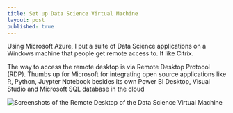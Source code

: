 ```yaml
---
title: Set up Data Science Virtual Machine
layout: post
published: true
---
```


Using Microsoft Azure, I put a suite of Data Science applications on a Windows machine that people get remote access to. It like Citrix. 

The way to access the remote desktop is via Remote Desktop Protocol (RDP). Thumbs up for Microsoft for integrating open source applications like R, Python, Juypter Notebook besides its own Power BI Desktop, Visual Studio and Microsoft SQL database in the cloud 

![Screenshots of the Remote Desktop of the Data Science Virtual Machine]({{site.baseurl}}/images/Data-Science-Vritual-Machine.jpg)
